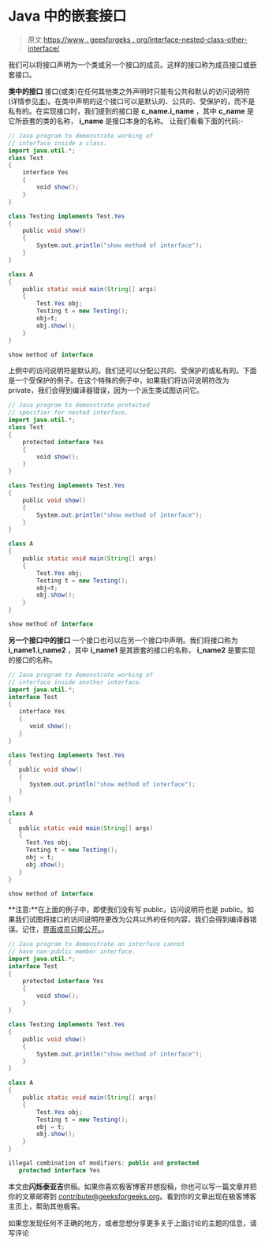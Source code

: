 # Java 中的嵌套接口

> 原文:[https://www . geesforgeks . org/interface-nested-class-other-interface/](https://www.geeksforgeeks.org/interface-nested-class-another-interface/)

我们可以将接口声明为一个类或另一个接口的成员。这样的接口称为成员接口或嵌套接口。

**类中的接口**
接口(或类)在任何其他类之外声明时只能有公共和默认的访问说明符(详情参见[本](https://www.geeksforgeeks.org/g-fact-81/))。在类中声明的这个接口可以是默认的、公共的、受保护的，而不是私有的。在实现接口时，我们提到的接口是 **c_name.i_name** ，其中 **c_name** 是它所嵌套的类的名称， **i_name** 是接口本身的名称。
让我们看看下面的代码:-

```java
// Java program to demonstrate working of
// interface inside a class.
import java.util.*;
class Test
{
    interface Yes
    {
        void show();
    }
}

class Testing implements Test.Yes
{
    public void show()
    {
        System.out.println("show method of interface");
    }
}

class A
{
    public static void main(String[] args)
    {
        Test.Yes obj;
        Testing t = new Testing();
        obj=t;
        obj.show();
    }
}
```

```java
show method of interface 
```

上例中的访问说明符是默认的。我们还可以分配公共的、受保护的或私有的。下面是一个受保护的例子。在这个特殊的例子中，如果我们将访问说明符改为 private，我们会得到编译器错误，因为一个派生类试图访问它。

```java
// Java program to demonstrate protected 
// specifier for nested interface.
import java.util.*;
class Test
{
    protected interface Yes
    {
        void show();
    }
}

class Testing implements Test.Yes
{
    public void show()
    {
        System.out.println("show method of interface");
    }
}

class A
{
    public static void main(String[] args)
    {
        Test.Yes obj;
        Testing t = new Testing();
        obj=t;
        obj.show();
    }
}
```

```java
show method of interface 
```

**另一个接口中的接口**
一个接口也可以在另一个接口中声明。我们将接口称为 **i_name1.i_name2** ，其中 **i_name1** 是其嵌套的接口的名称， **i_name2** 是要实现的接口的名称。

```java
// Java program to demonstrate working of 
// interface inside another interface.
import java.util.*;
interface Test
{
   interface Yes
   {
      void show();    
   }
}

class Testing implements Test.Yes
{
   public void show()
   {
      System.out.println("show method of interface");
   } 
} 

class A
{
   public static void main(String[] args)
   {
     Test.Yes obj;
     Testing t = new Testing();
     obj = t;
     obj.show();
   } 
}
```

```java
show method of interface 
```

**注意:**在上面的例子中，即使我们没有写 public，访问说明符也是 public。如果我们试图将接口的访问说明符更改为公共以外的任何内容，我们会得到编译器错误。记住，[界面成员只能公开。](https://www.geeksforgeeks.org/g-fact-73/)。

```java
// Java program to demonstrate an interface cannot
// have non-public member interface.
import java.util.*;
interface Test
{
    protected interface Yes
    {
        void show();
    }
}

class Testing implements Test.Yes
{
    public void show()
    {
        System.out.println("show method of interface");
    }
}

class A
{
    public static void main(String[] args)
    {
        Test.Yes obj;
        Testing t = new Testing();
        obj = t;
        obj.show();
    }
}
```

```java
illegal combination of modifiers: public and protected
   protected interface Yes
```

本文由**闪烁泰亚吉**供稿。如果你喜欢极客博客并想投稿，你也可以写一篇文章并把你的文章邮寄到 contribute@geeksforgeeks.org。看到你的文章出现在极客博客主页上，帮助其他极客。

如果您发现任何不正确的地方，或者您想分享更多关于上面讨论的主题的信息，请写评论